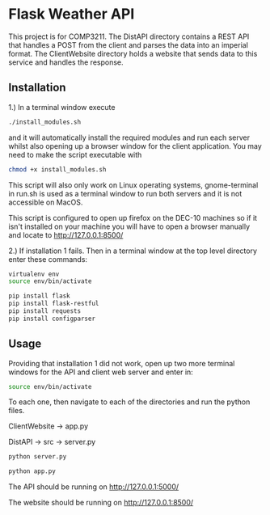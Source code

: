 # Flask Weather API

This project is for COMP3211. The DistAPI directory contains a REST API that handles a POST from the client and parses the data into
an imperial format. The ClientWebsite directory holds a website that sends data to this service and handles the response.

## Installation

1.) In a terminal window execute 
```bash
./install_modules.sh
``` 
and it will automatically install the required modules and run each server whilst also opening up a browser window 
for the client application. You may need to make the script executable with 
```bash
chmod +x install_modules.sh 
```
This script will also only work on Linux operating systems, gnome-terminal in run.sh is used as a terminal window
to run both servers and it is not accessible on MacOS.

This script is configured to open up firefox on the DEC-10 machines so if it isn't installed on your machine 
you will have to open a browser manually and locate to http://127.0.0.1:8500/

2.) If installation 1 fails. Then in a terminal window at the top level directory enter these commands:

```bash
virtualenv env
source env/bin/activate

pip install flask
pip install flask-restful
pip install requests
pip install configparser
```

## Usage

Providing that installation 1 did not work, open up two more terminal windows for the API and client web server and enter in:

```bash
source env/bin/activate
```
To each one, then navigate to each of the directories and run the python files.

ClientWebsite -> app.py

DistAPI -> src  -> server.py

```bash
python server.py

python app.py
```

The API should be running on http://127.0.0.1:5000/

The website should be running on http://127.0.0.1:8500/
